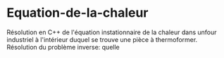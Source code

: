 # Equation-de-la-chaleur
Résolution en C++ de l'équation instationnaire de la chaleur dans unfour industriel à l'intérieur duquel se trouve une pièce à thermoformer.
Résolution du problème inverse: quelle
